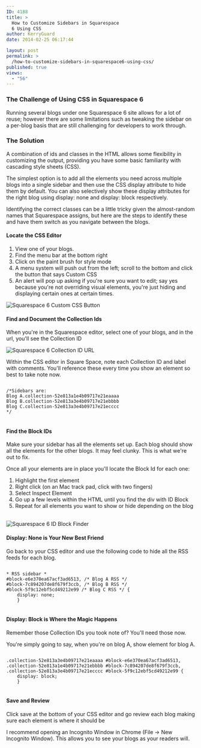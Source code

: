 ```yaml
---
ID: 4188
title: >
  How to Customize Sidebars in Squarespace
  6 Using CSS
author: KerryGuard
date: 2014-02-25 06:17:44

layout: post
permalink: >
  /how-to-customize-sidebars-in-squarespace6-using-css/
published: true
views:
  - "56"
---
```

<h3>The Challenge of Using CSS in Squarespace 6</h3> 

<p>Running several blogs under one Squarespace 6 site allows for a lot of reuse; however there are some limitations such as tweaking the sidebar on a per-blog basis that are still challenging for developers to work through.</p>

<h3>The Solution</h3>

<p>A combination of ids and classes in the HTML allows some flexibility in customizing the output, providing you have some basic familiarity with cascading style sheets (CSS).</p>

<p>The simplest option is to add all the elements you need across multiple blogs into a single sidebar and then use the CSS display attribute to hide them by default. You can also selectively show these display attributes for the right blog using display: none and display: block respectively.</p>

<p>Identifying the correct classes can be a little tricky given the almost-random names that Squarespace assigns, but here are the steps to identify these and have them switch as you navigate between the blogs.</p>

<!--more-->

<h4>Locate the CSS Editor</h4>

<ol>
<li>View one of your blogs.</li>
<li>Find the menu bar at the bottom right</li>
<li>Click on the paint brush for style mode</li>
<li>A menu system will push out from the left; scroll to the bottom and click the button that says Custom CSS</li>
<li>An alert will pop up asking if you're sure you want to edit; say yes because you're not overriding visual elements, you're just hiding and displaying certain ones at certain times.</li>
</ol>

<img src="http://mkgmediagroup.com/wp-content/uploads/2014/02/Screen-Shot-2014-02-22-at-4.57.01-PM.png" alt="Squarespace 6 Custom CSS Button"/>

<h4>Find and Document the Collection Ids</h4>
<p>When you're in the Squarespace editor, select one of your blogs, and in the url, you'll see the Collection ID</p>

<img src="http://mkgmediagroup.com/wp-content/uploads/2014/02/Screen-Shot-2014-02-22-at-5.03.06-PM.png" alt="Squarespace 6 Collection ID URL"/>

<p>Within the CSS editor in Square Space, note each Collection ID and label with comments. You'll reference these every time you show an element so best to take note now.</p>

<pre>
<code>
/*Sidebars are:
Blog A.collection-52e813a1e4b09717e21eaaaa
Blog B.collection-52e813a3e4b09717e21ebbbb
Blog C.collection-52e813a3e4b09717e21ecccc
*/
</code>
</pre>

<h4>Find the Block IDs</h4>
<p>Make sure your sidebar has all the elements set up. Each blog should show all the elements for the other blogs. It may feel clunky. This is what we're out to fix.</p>
<p>Once all your elements are in place you'll locate the Block Id for each one:</p>
<ol>
<li>Highlight the first element</li>
<li>Right click (on an Mac track pad, click with two fingers)</li>
<li>Select Inspect Element</li>
<li>Go up a few levels within the HTML until you find the div with ID Block</li>
<li>Repeat for all elements you want to show or hide depending on the blog</li>
</ol>
<br>
<img src="http://mkgmediagroup.com/wp-content/uploads/2014/02/Screen-Shot-2014-02-22-at-3.11.08-PM.png" alt="Squarespace 6 ID Block Finder"/>

<h4>Display: None is Your New Best Friend</h4>
<p>Go back to your CSS editor and use the following code to hide all the RSS feeds for each blog.</p>

<pre>
<code>
* RSS sidebar *
#block-e6e370ea67acf3ad6513, /* Blog A RSS */
#block-7c894207de8f679f3ccb, /* Blog B RSS */
#block-5f9c12ebf5cd49212e99 /* Blog C RSS */ {
	display: none;
	}
</code>
</pre>

<h4>Display: Block is Where the Magic Happens</h4>
<p>Remember those Collection IDs you took note of? You'll need those now.</p>
<p>You're simply going to say, when you're on blog A, show element for blog A.</p> 

<pre>
<code>
.collection-52e813a3e4b09717e21eaaaa #block-e6e370ea67acf3ad6513,
.collection-52e813a1e4b09717e21ebbbb #block-7c894207de8f679f3ccb,
.collection-52e813a3e4b09717e21ecccc #block-5f9c12ebf5cd49212e99 {
	display: block;
	}
</code>
</pre>

<h4>Save and Review</h4>
<p>Click save at the bottom of your CSS editor and go review each blog making sure each element is where it should be</p>
<p>I recommend opening an Incognito Window in Chrome (File -> New Incognito Window). This allows you to see your blogs as your readers will.</p>